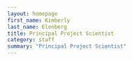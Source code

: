 ```yaml
---
layout: homepage
first_name: Kimberly
last_name: Elenberg
title: Principal Project Scientist
category: staff
summary: "Principal Project Scientist"
---
```



